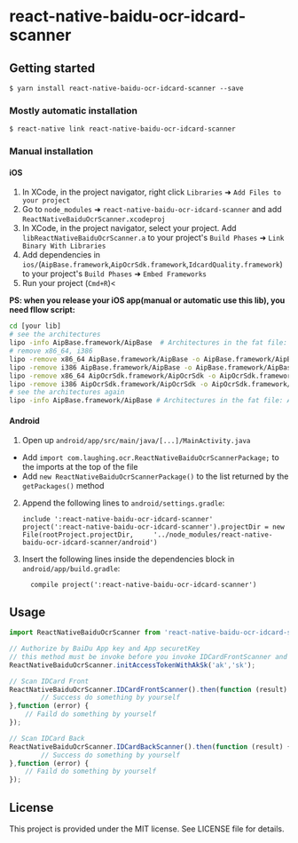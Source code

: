 
# react-native-baidu-ocr-idcard-scanner

## Getting started

`$ yarn install react-native-baidu-ocr-idcard-scanner --save`

### Mostly automatic installation

`$ react-native link react-native-baidu-ocr-idcard-scanner`

### Manual installation


#### iOS

1. In XCode, in the project navigator, right click `Libraries` ➜ `Add Files to your project`
2. Go to `node_modules` ➜ `react-native-baidu-ocr-idcard-scanner` and add `ReactNativeBaiduOcrScanner.xcodeproj`
3. In XCode, in the project navigator, select your project. Add `libReactNativeBaiduOcrScanner.a` to your project's `Build Phases` ➜ `Link Binary With Libraries`
4. Add dependencies in `ios/`(`AipBase.framework`,`AipOcrSdk.framework`,`IdcardQuality.framework`) to your project's `Build Phases` ➜ `Embed Frameworks`
5. Run your project (`Cmd+R`)<

**PS: when you release your iOS app(manual or automatic use this lib), you need fllow script:**

```bash
cd [your lib]
# see the architectures
lipo -info AipBase.framework/AipBase  # Architectures in the fat file: AipBase are: i386 x86_64 armv7 armv7s arm64
# remove x86_64, i386
lipo -remove x86_64 AipBase.framework/AipBase -o AipBase.framework/AipBase
lipo -remove i386 AipBase.framework/AipBase -o AipBase.framework/AipBase
lipo -remove x86_64 AipOcrSdk.framework/AipOcrSdk -o AipOcrSdk.framework/AipOcrSdk
lipo -remove i386 AipOcrSdk.framework/AipOcrSdk -o AipOcrSdk.framework/AipOcrSdk
# see the architectures again
lipo -info AipBase.framework/AipBase # Architectures in the fat file: AipBase are: armv7 armv7s arm64
```


#### Android

1. Open up `android/app/src/main/java/[...]/MainActivity.java`
  - Add `import com.laughing.ocr.ReactNativeBaiduOcrScannerPackage;` to the imports at the top of the file
  - Add `new ReactNativeBaiduOcrScannerPackage()` to the list returned by the `getPackages()` method
2. Append the following lines to `android/settings.gradle`:
  	```
  	include ':react-native-baidu-ocr-idcard-scanner'
  	project(':react-native-baidu-ocr-idcard-scanner').projectDir = new File(rootProject.projectDir, 	'../node_modules/react-native-baidu-ocr-idcard-scanner/android')
  	```
3. Insert the following lines inside the dependencies block in `android/app/build.gradle`:
  	```
      compile project(':react-native-baidu-ocr-idcard-scanner')
  	```


## Usage

```javascript
import ReactNativeBaiduOcrScanner from 'react-native-baidu-ocr-idcard-scanner';

// Authorize by BaiDu App key and App securetKey
// this method must be invoke before you invoke IDCardFrontScanner and IDCardBackScanner.
ReactNativeBaiduOcrScanner.initAccessTokenWithAkSk('ak','sk');

// Scan IDCard Front
ReactNativeBaiduOcrScanner.IDCardFrontScanner().then(function (result) {
		// Success do something by yourself
},function (error) {
    // Faild do something by yourself
});

// Scan IDCard Back
ReactNativeBaiduOcrScanner.IDCardBackScanner().then(function (result) {
		// Success do something by yourself
},function (error) {
    // Faild do something by yourself
});
```

## License

This project is provided under the MIT license. See LICENSE file for details.
